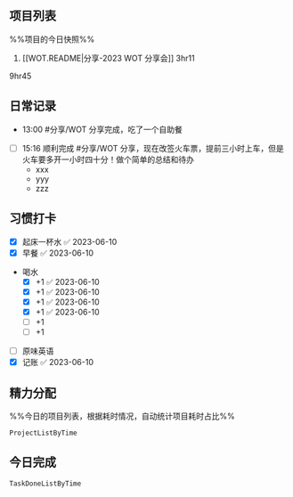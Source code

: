 ## 项目列表
%%项目的今日快照%%
1. [[WOT.README|分享-2023 WOT 分享会]] 3hr11

9hr45

## 日常记录
- 13:00 #分享/WOT 分享完成，吃了一个自助餐
- [ ] 15:16 顺利完成 #分享/WOT 分享，现在改签火车票，提前三小时上车，但是火车要多开一小时四十分！做个简单的总结和待办
	- xxx
	- yyy
	- zzz

## 习惯打卡
- [x] 起床一杯水 ✅ 2023-06-10
- [x] 早餐 ✅ 2023-06-10
- 喝水
	- [x] +1 ✅ 2023-06-10
	- [x] +1 ✅ 2023-06-10
	- [x] +1 ✅ 2023-06-10
	- [x] +1 ✅ 2023-06-10
	- [ ] +1
	- [ ] +1
- [ ] 原味英语
- [x] 记账 ✅ 2023-06-10

## 精力分配
%%今日的项目列表，根据耗时情况，自动统计项目耗时占比%%
```PeriodicPARA
ProjectListByTime
```

## 今日完成
```PeriodicPARA
TaskDoneListByTime
```
